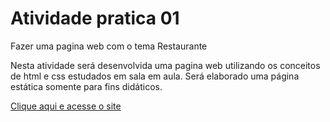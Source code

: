 # Atividade pratica 01
 Fazer uma pagina web com o tema Restaurante

 Nesta atividade será desenvolvida uma pagina web utilizando os conceitos de html e css estudados em sala em aula.
 Será elaborado uma página estática somente para fins didáticos.

 <a href="https://geovanequerino.github.io/Atividade-pratica-01/">Clique aqui e acesse o site</a>
